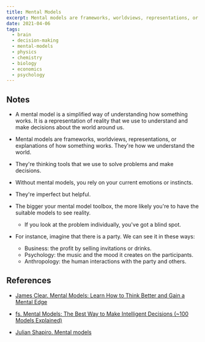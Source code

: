 ```yaml
---
title: Mental Models
excerpt: Mental models are frameworks, worldviews, representations, or explanations of how something works. They're how we understand the world.
date: 2021-04-06
tags:
  - brain
  - decision-making
  - mental-models
  - physics
  - chemistry
  - biology
  - economics
  - psychology
---
```


## Notes

- A mental model is a simplified way of understanding how something works. It is a representation of reality that we use to understand and make decisions about the world around us.

- Mental models are frameworks, worldviews, representations, or explanations of how something works. They're how we understand the world.

- They're thinking tools that we use to solve problems and make decisions.

- Without mental models, you rely on your current emotions or instincts.

- They're imperfect but helpful.

- The bigger your mental model toolbox, the more likely you're to have the suitable models to see reality.

  - If you look at the problem individually, you've got a blind spot.

- For instance, imagine that there is a party. We can see it in these ways:
  - Business: the profit by selling invitations or drinks.
  - Psychology: the music and the mood it creates on the participants.
  - Anthropology: the human interactions with the party and others.

## References

- [James Clear. Mental Models: Learn How to Think Better and Gain a Mental Edge](https://jamesclear.com/mental-models)

- [fs. Mental Models: The Best Way to Make Intelligent Decisions (~100 Models Explained)](https://fs.blog/mental-models/)

- [Julian Shapiro. Mental models](https://www.julian.com/blog/mental-model-examples)

